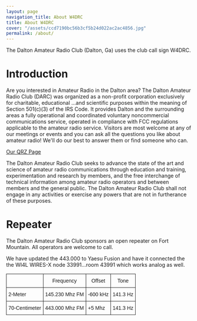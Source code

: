 ```yaml
---
layout: page
navigation_title: About W4DRC
title: About W4DRC
cover: "/assets/ccd7190bc56b3cf5b24d022ac2ac4856.jpg"
permalink: /about/
---
```


The Dalton Amateur Radio Club (Dalton, Ga) uses the club call sign W4DRC.

# Introduction

 Are you interested in Amateur Radio in the Dalton area? The Dalton Amateur Radio Club (DARC) was organized as a non-profit corporation exclusively for charitable, educational ...and scientific purposes within the meaning of Section 501(c)(3) of the IRS Code. It provides Dalton and the surrounding areas a fully operational and coordinated voluntary noncommercial communications service, operated in compliance with FCC regulations applicable to the amateur radio service. Visitors are most welcome at any of our meetings or events and you can ask all the questions you like about amateur radio! We'll do our best to answer them or find someone who can.

<a href="https://www.qrz.com/db/w4drc">Our QRZ Page</a>

 The Dalton Amateur Radio Club seeks to advance the state of the art and science of amateur radio communications through education and training, experimentation and research by members, and the free interchange of technical information among amateur radio operators and between members and the general public. The Dalton Amateur Radio Club shall not engage in any activities or exercise any powers that are not in furtherance of these purposes.
 
# Repeater

The Dalton Amateur Radio Club sponsors an open repeater on Fort Mountain. All operators are welcome to call.

We have updated the 443.000 to Yaesu Fusion and have it connected the the WI4L WIRES-X node 33991...room 43991 which works analog as well.

<style type="text/css">
.tg  {border-collapse:collapse;border-spacing:0;}
.tg td{font-family:Arial, sans-serif;font-size:14px;padding:10px 5px;border-style:solid;border-width:1px;overflow:hidden;word-break:normal;}
.tg th{font-family:Arial, sans-serif;font-size:14px;font-weight:normal;padding:10px 5px;border-style:solid;border-width:1px;overflow:hidden;word-break:normal;}
.tg .tg-yw4l{vertical-align:top}
</style>
<table class="tg">
  <tr>
    <th class="tg-031e"></th>
    <th class="tg-031e">Frequency</th>
    <th class="tg-031e">Offset</th>
    <th class="tg-yw4l">Tone</th>
  </tr>
  <tr>
    <td class="tg-031e">2-Meter</td>
    <td class="tg-031e">145.230 Mhz FM</td>
    <td class="tg-031e">-600 kHz</td>
    <td class="tg-yw4l">141.3 Hz</td>
  </tr>
  <tr>
    <td class="tg-031e">70-Centimeter</td>
    <td class="tg-031e">443.000 Mhz FM</td>
    <td class="tg-031e">+5 Mhz</td>
    <td class="tg-yw4l">141.3 Hz</td>
  </tr>
</table>
